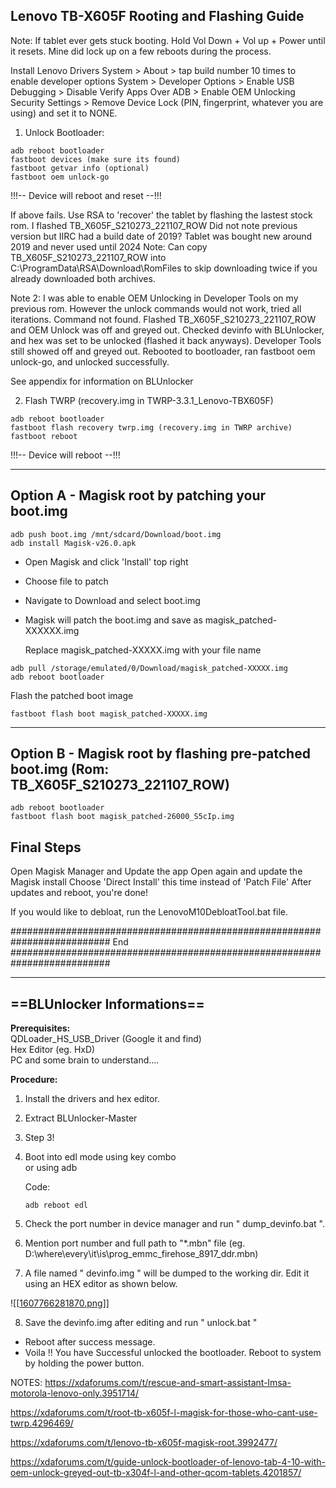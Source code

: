 
Lenovo TB-X605F Rooting and Flashing Guide
---------------------------------------------------------------------------------
Note: If tablet ever gets stuck booting. Hold Vol Down + Vol up + Power until it resets. Mine did lock up on a few reboots during the process.

Install Lenovo Drivers
System > About > tap build number 10 times to enable developer options
System > Developer Options > Enable USB Debugging
				> Disable Verify Apps Over ADB
				> Enable OEM Unlocking
Security Settings > Remove Device Lock (PIN, fingerprint, whatever you are using) and set it to NONE.

1. Unlock Bootloader:
```
adb reboot bootloader
fastboot devices (make sure its found)
fastboot getvar info (optional)
fastboot oem unlock-go
```

!!!-- Device will reboot and reset --!!!

If above fails. Use RSA to 'recover' the tablet by flashing the lastest stock rom. I flashed TB_X605F_S210273_221107_ROW Did not note previous version but IIRC had a build date of 2019? Tablet was bought new around 2019 and never used until 2024
Note: Can copy TB_X605F_S210273_221107_ROW into C:\ProgramData\RSA\Download\RomFiles to skip downloading twice if you already downloaded both archives.

Note 2: I was able to enable OEM Unlocking in Developer Tools on my previous rom. However the unlock commands would not work, tried all iterations. Command not found. Flashed TB_X605F_S210273_221107_ROW and OEM Unlock was off and greyed out. Checked devinfo with BLUnlocker, and hex was set to be unlocked (flashed it back anyways). Developer Tools still showed off and greyed out. Rebooted to bootloader, ran fastboot oem unlock-go, and unlocked successfully. 

See appendix for information on BLUnlocker

2. Flash TWRP (recovery.img in TWRP-3.3.1_Lenovo-TBX605F)
```
adb reboot bootloader
fastboot flash recovery twrp.img (recovery.img in TWRP archive)
fastboot reboot
```

!!!-- Device will reboot --!!!

-------------------------------------------------------------------------------------------------------------
Option A - Magisk root by patching your boot.img
-------------------------------------------------------------------------------------------------------------

```
adb push boot.img /mnt/sdcard/Download/boot.img
adb install Magisk-v26.0.apk
```

- Open Magisk and click 'Install' top right
- Choose file to patch
- Navigate to Download and select boot.img
- Magisk will patch the boot.img and save as magisk_patched-XXXXXX.img
  
  Replace magisk_patched-XXXXX.img with your file name

```
adb pull /storage/emulated/0/Download/magisk_patched-XXXXX.img
adb reboot bootloader
```

Flash the patched boot image

```
fastboot flash boot magisk_patched-XXXXX.img
```



-------------------------------------------------------------------------------------------------------------
Option B - Magisk root by flashing pre-patched boot.img (Rom: TB_X605F_S210273_221107_ROW)
-------------------------------------------------------------------------------------------------------------

```
adb reboot bootloader
fastboot flash boot magisk_patched-26000_S5cIp.img
```


Final Steps
--------------------
Open Magisk Manager and Update the app
Open again and update the Magisk install
Choose 'Direct Install' this time instead of 'Patch File'
After updates and reboot, you're done!

If you would like to debloat, run the LenovoM10DebloatTool.bat file.


##########################################################################
End
##########################################################################


-------------------------------------------------------------------------------------------------------------
==**BLUnlocker Informations**==
-------------------------------------------------------------------------------------------------------------

**Prerequisites:**  
QDLoader_HS_USB_Driver (Google it and find)  
Hex Editor (eg. HxD)  
PC and some brain to understand....  
  
**Procedure:**  

1. Install the drivers and hex editor.
2. Extract BLUnlocker-Master
3. Step 3!
4. Boot into edl mode using key combo  
    or using adb
    
    Code:
    
    ```
    adb reboot edl
    ```
    
5. Check the port number in device manager and run " dump_devinfo.bat ".
6. Mention port number and full path to "*.mbn" file (eg. D:\where\every\it\is\prog_emmc_firehose_8917_ddr.mbn)
7. A file named " devinfo.img " will be dumped to the working dir. Edit it using an HEX editor as shown below.

![[[1607766281870.png](https://github.com/whalelinguni/Lenovo-TB-X605F-Rooting-Flashing-TWRP-Guide/blob/main/1607766281870.png?raw=true)]]

8. Save the devinfo.img after editing and run " unlock.bat "
- Reboot after success message.
- Voila !! You have Successful unlocked the bootloader. Reboot to system by holding the power button.




NOTES:
https://xdaforums.com/t/rescue-and-smart-assistant-lmsa-motorola-lenovo-only.3951714/

https://xdaforums.com/t/root-tb-x605f-l-magisk-for-those-who-cant-use-twrp.4296469/

https://xdaforums.com/t/lenovo-tb-x605f-magisk-root.3992477/

https://xdaforums.com/t/guide-unlock-bootloader-of-lenovo-tab-4-10-with-oem-unlock-greyed-out-tb-x304f-l-and-other-qcom-tablets.4201857/
